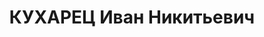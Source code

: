 ---
title: КУХАРЕЦ Иван Никитьевич
description: "1893 г.р., м.р.: г.Киров УССР\n нач.смены колесного цеха з-да «Ростсельмаш»\
  \ \n Арестован 03.08.1937\n Обвинение: 58-7, 8, 11\n Приговор: ВК ВС СССР, 15.12.1937\
  \ — ВМН, конф.\n Реабилитация: ВК ВС СССР, 1956"
---